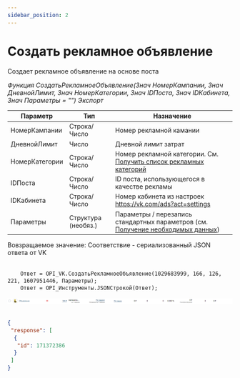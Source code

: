 ```yaml
---
sidebar_position: 2
---
```


# Создать рекламное объявление
Создает рекламное объявление на основе поста 

*Функция СоздатьРекламноеОбъявление(Знач НомерКампании, Знач ДневнойЛимит, Знач НомерКатегории, Знач IDПоста, Знач IDКабинета, Знач Параметры = "") Экспорт*

  | Параметр | Тип | Назначение |
  |-|-|-|
  | НомерКампании | Строка/Число | Номер рекламной камании |
  | ДневнойЛимит | Число | Дневной лимит затрат |
  | НомерКатегории | Строка/Число | Номер рекламной категории. См. [Получить список рекламных категорий](./%D0%9F%D0%BE%D0%BB%D1%83%D1%87%D0%B8%D1%82%D1%8C%20%D1%81%D0%BF%D0%B8%D1%81%D0%BE%D0%BA%20%D1%80%D0%B5%D0%BA%D0%BB%D0%B0%D0%BC%D0%BD%D1%8B%D1%85%20%D0%BA%D0%B0%D1%82%D0%B5%D0%B3%D0%BE%D1%80%D0%B8%D0%B9) |
  | IDПоста | Строка/Число | ID поста, использующегося в качестве рекламы |
  | IDКабинета | Строка/Число | Номер кабинета из настроек https://vk.com/ads?act=settings |
  | Параметры | Структура (необяз.) | Параметры / перезапись стандартных параметров (см. [Получение необходимых данных](../)) |
  
  Вовзращаемое значение: Соответствие - сериализованный JSON ответа от VK

```bsl title="Пример кода"
			
	Ответ = OPI_VK.СоздатьРекламноеОбъявление(1029683999, 166, 126, 221, 1607951446, Параметры);
	Ответ = OPI_Инструменты.JSONСтрокой(Ответ);

```

![Результат](img/2.png)

```json title="Результат"

{
 "response": [
  {
   "id": 171372386
  }
 ]
}

```
